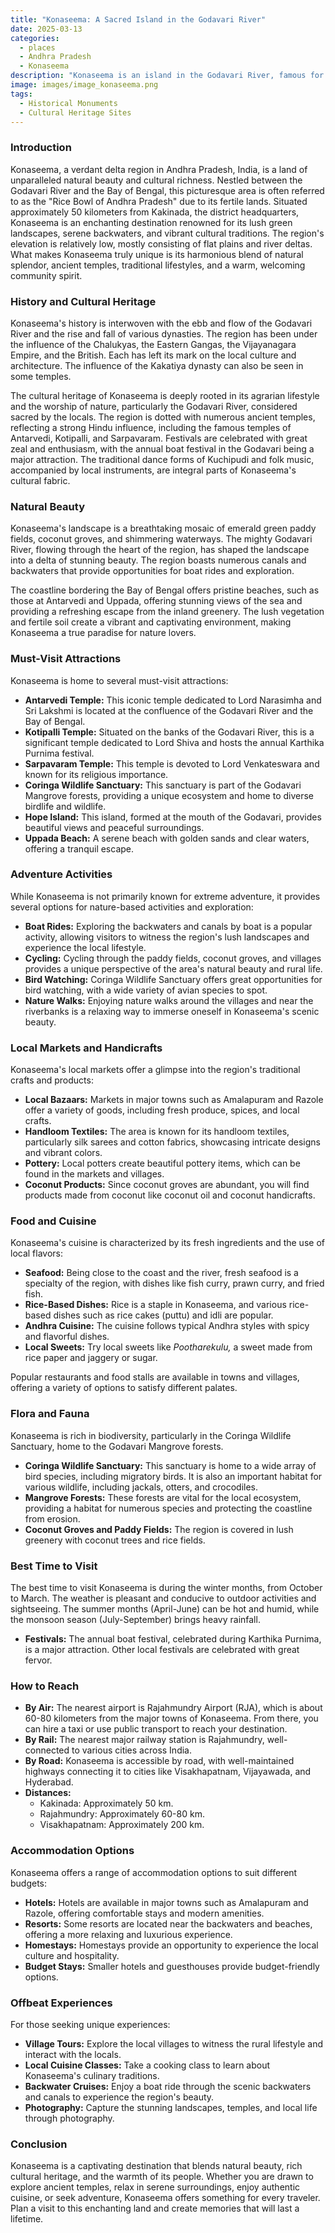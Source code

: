 ```yaml
---
title: "Konaseema: A Sacred Island in the Godavari River"
date: 2025-03-13
categories:
  - places
  - Andhra Pradesh
  - Konaseema
description: "Konaseema is an island in the Godavari River, famous for the Sri Parasharana Temple dedicated to Lord Shiva. It is renowned for its ancient carvings and sculptures, dating back to the 8th century AD. The site holds significant historical and religious importance, attracting pilgrims and history enthusiasts alike."
image: images/image_konaseema.png
tags: 
  - Historical Monuments
  - Cultural Heritage Sites
---
```



### **Introduction**

Konaseema, a verdant delta region in Andhra Pradesh, India, is a land of unparalleled natural beauty and cultural richness. Nestled between the Godavari River and the Bay of Bengal, this picturesque area is often referred to as the "Rice Bowl of Andhra Pradesh" due to its fertile lands. Situated approximately 50 kilometers from Kakinada, the district headquarters, Konaseema is an enchanting destination renowned for its lush green landscapes, serene backwaters, and vibrant cultural traditions. The region's elevation is relatively low, mostly consisting of flat plains and river deltas. What makes Konaseema truly unique is its harmonious blend of natural splendor, ancient temples, traditional lifestyles, and a warm, welcoming community spirit.

### **History and Cultural Heritage**

Konaseema's history is interwoven with the ebb and flow of the Godavari River and the rise and fall of various dynasties. The region has been under the influence of the Chalukyas, the Eastern Gangas, the Vijayanagara Empire, and the British. Each has left its mark on the local culture and architecture. The influence of the Kakatiya dynasty can also be seen in some temples.

The cultural heritage of Konaseema is deeply rooted in its agrarian lifestyle and the worship of nature, particularly the Godavari River, considered sacred by the locals. The region is dotted with numerous ancient temples, reflecting a strong Hindu influence, including the famous temples of Antarvedi, Kotipalli, and Sarpavaram. Festivals are celebrated with great zeal and enthusiasm, with the annual boat festival in the Godavari being a major attraction. The traditional dance forms of Kuchipudi and folk music, accompanied by local instruments, are integral parts of Konaseema's cultural fabric.

### **Natural Beauty**

Konaseema's landscape is a breathtaking mosaic of emerald green paddy fields, coconut groves, and shimmering waterways. The mighty Godavari River, flowing through the heart of the region, has shaped the landscape into a delta of stunning beauty. The region boasts numerous canals and backwaters that provide opportunities for boat rides and exploration.



The coastline bordering the Bay of Bengal offers pristine beaches, such as those at Antarvedi and Uppada, offering stunning views of the sea and providing a refreshing escape from the inland greenery. The lush vegetation and fertile soil create a vibrant and captivating environment, making Konaseema a true paradise for nature lovers.

### **Must-Visit Attractions**

Konaseema is home to several must-visit attractions:

*   **Antarvedi Temple:** This iconic temple dedicated to Lord Narasimha and Sri Lakshmi is located at the confluence of the Godavari River and the Bay of Bengal. 
*   **Kotipalli Temple:** Situated on the banks of the Godavari River, this is a significant temple dedicated to Lord Shiva and hosts the annual Karthika Purnima festival.
*   **Sarpavaram Temple:** This temple is devoted to Lord Venkateswara and known for its religious importance.
*   **Coringa Wildlife Sanctuary:** This sanctuary is part of the Godavari Mangrove forests, providing a unique ecosystem and home to diverse birdlife and wildlife. 
*   **Hope Island:** This island, formed at the mouth of the Godavari, provides beautiful views and peaceful surroundings.
*   **Uppada Beach:** A serene beach with golden sands and clear waters, offering a tranquil escape.

### **Adventure Activities**

While Konaseema is not primarily known for extreme adventure, it provides several options for nature-based activities and exploration:

*   **Boat Rides:** Exploring the backwaters and canals by boat is a popular activity, allowing visitors to witness the region's lush landscapes and experience the local lifestyle.
*   **Cycling:** Cycling through the paddy fields, coconut groves, and villages provides a unique perspective of the area's natural beauty and rural life.
*   **Bird Watching:** Coringa Wildlife Sanctuary offers great opportunities for bird watching, with a wide variety of avian species to spot.
*   **Nature Walks:** Enjoying nature walks around the villages and near the riverbanks is a relaxing way to immerse oneself in Konaseema's scenic beauty.

### **Local Markets and Handicrafts**

Konaseema's local markets offer a glimpse into the region's traditional crafts and products:

*   **Local Bazaars:** Markets in major towns such as Amalapuram and Razole offer a variety of goods, including fresh produce, spices, and local crafts.
*   **Handloom Textiles:** The area is known for its handloom textiles, particularly silk sarees and cotton fabrics, showcasing intricate designs and vibrant colors.
*   **Pottery:** Local potters create beautiful pottery items, which can be found in the markets and villages.
*   **Coconut Products:** Since coconut groves are abundant, you will find products made from coconut like coconut oil and coconut handicrafts.

### **Food and Cuisine**

Konaseema's cuisine is characterized by its fresh ingredients and the use of local flavors:

*   **Seafood:** Being close to the coast and the river, fresh seafood is a specialty of the region, with dishes like fish curry, prawn curry, and fried fish.
*   **Rice-Based Dishes:** Rice is a staple in Konaseema, and various rice-based dishes such as rice cakes (puttu) and idli are popular.
*   **Andhra Cuisine:** The cuisine follows typical Andhra styles with spicy and flavorful dishes.
*   **Local Sweets:** Try local sweets like *Pootharekulu,* a sweet made from rice paper and jaggery or sugar.



Popular restaurants and food stalls are available in towns and villages, offering a variety of options to satisfy different palates.

### **Flora and Fauna**

Konaseema is rich in biodiversity, particularly in the Coringa Wildlife Sanctuary, home to the Godavari Mangrove forests.

*   **Coringa Wildlife Sanctuary:** This sanctuary is home to a wide array of bird species, including migratory birds. It is also an important habitat for various wildlife, including jackals, otters, and crocodiles.
*   **Mangrove Forests:** These forests are vital for the local ecosystem, providing a habitat for numerous species and protecting the coastline from erosion.
*   **Coconut Groves and Paddy Fields:** The region is covered in lush greenery with coconut trees and rice fields.

### **Best Time to Visit**

The best time to visit Konaseema is during the winter months, from October to March. The weather is pleasant and conducive to outdoor activities and sightseeing. The summer months (April-June) can be hot and humid, while the monsoon season (July-September) brings heavy rainfall.

*   **Festivals:** The annual boat festival, celebrated during Karthika Purnima, is a major attraction. Other local festivals are celebrated with great fervor.

### **How to Reach**

*   **By Air:** The nearest airport is Rajahmundry Airport (RJA), which is about 60-80 kilometers from the major towns of Konaseema. From there, you can hire a taxi or use public transport to reach your destination.
*   **By Rail:** The nearest major railway station is Rajahmundry, well-connected to various cities across India.
*   **By Road:** Konaseema is accessible by road, with well-maintained highways connecting it to cities like Visakhapatnam, Vijayawada, and Hyderabad.
*   **Distances:**
    *   Kakinada: Approximately 50 km.
    *   Rajahmundry: Approximately 60-80 km.
    *   Visakhapatnam: Approximately 200 km.

### **Accommodation Options**

Konaseema offers a range of accommodation options to suit different budgets:

*   **Hotels:** Hotels are available in major towns such as Amalapuram and Razole, offering comfortable stays and modern amenities.
*   **Resorts:** Some resorts are located near the backwaters and beaches, offering a more relaxing and luxurious experience.
*   **Homestays:** Homestays provide an opportunity to experience the local culture and hospitality.
*   **Budget Stays:** Smaller hotels and guesthouses provide budget-friendly options.

### **Offbeat Experiences**

For those seeking unique experiences:

*   **Village Tours:** Explore the local villages to witness the rural lifestyle and interact with the locals.
*   **Local Cuisine Classes:** Take a cooking class to learn about Konaseema's culinary traditions.
*   **Backwater Cruises:** Enjoy a boat ride through the scenic backwaters and canals to experience the region's beauty.
*   **Photography:** Capture the stunning landscapes, temples, and local life through photography.

### **Conclusion**

Konaseema is a captivating destination that blends natural beauty, rich cultural heritage, and the warmth of its people. Whether you are drawn to explore ancient temples, relax in serene surroundings, enjoy authentic cuisine, or seek adventure, Konaseema offers something for every traveler. Plan a visit to this enchanting land and create memories that will last a lifetime.



